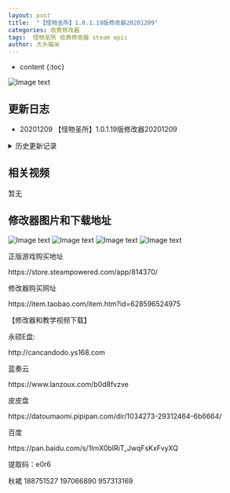 ```yaml
---
layout: post
title:  "【怪物圣所】1.0.1.19版修改器20201209"
categories: 收费修改器
tags:  怪物圣所 收费修改器 steam epic
author: 大头猫米
---
```


* content
{:toc}

![Image text](https://datoumaomi.github.io/pic/ggg/guaiwushengsuo/logo.jpg)

##  更新日志

 - 20201209    【怪物圣所】1.0.1.19版修改器20201209




<details>
<summary>历史更新记录</summary>
 <p></p>
 - 20201009  修改器发布
 <p></p>
</details>

## 相关视频
暂无

## 修改器图片和下载地址

![Image text](https://datoumaomi.github.io/pic/ggg/guaiwushengsuo/0.jpg)
![Image text](https://datoumaomi.github.io/pic/ggg/guaiwushengsuo/1.jpg)
![Image text](https://datoumaomi.github.io/pic/ggg/guaiwushengsuo/2.jpg)
![Image text](https://datoumaomi.github.io/pic/ggg/guaiwushengsuo/3.jpg)


<p>正版游戏购买地址</p>
https://store.steampowered.com/app/814370/
<p></p>

<p></p>
修改器购买网址
<p></p>
https://item.taobao.com/item.htm?id=628596524975
<p></p>
【修改器和教学视频下载】
<p></p>
永硕E盘:
<p></p>
http://cancandodo.ys168.com
<p></p>
蓝奏云
<p></p>
https://www.lanzoux.com/b0d8fvzve
<p></p>
皮皮盘
<p></p>
https://datoumaomi.pipipan.com/dir/1034273-29312464-6b6664/
<p></p>
百度
<p></p>
https://pan.baidu.com/s/1ImX0bIRiT_JwqFsKxFvyXQ 
<p></p>
提取码：e0r6
<p></p>
<p>秋裙 188751527 197066890 957313169</p>
